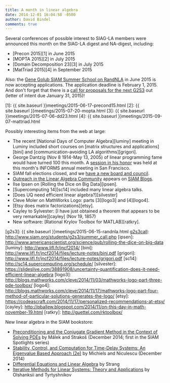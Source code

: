 ```yaml
---
title: A month in linear algebra
date: 2014-12-01 16:04:58 -0500
author: David Bindel
comments: true
---
```


Several conferences of possible interest to SIAG-LA members were
announced this month on the SIAG-LA digest and NA-digest, including:

- [Precon 2015][1] in June 2015
- [MOPTA 2015][2] in July 2015
- [Domain Decomposition 23][3] in July 2015
- [MatTriad 2015][4] in September 2015

Also: the [Gene Golub SIAM Summer School on RandNLA][randnla] in June
2015 is now accepting applications.  The application deadline is
February 1, 2015.  And don't forget that there is a
[call for proposals for the next G2S3][g2s3call] out (letter of intent due
January 31, 2015)!

[1]: {{ site.baseurl }}meetings/2015-06-17-precond15.html
[2]: {{ site.baseurl }}meetings/2015-07-20-mopta.html
[3]: {{ site.baseurl }}meetings/2015-07-06-dd23.html
[4]: {{ site.baseurl }}meetings/2015-09-07-mattriad.html

[randnla]: http://www.cs.rpi.edu//~drinep/G2S3_RandNLA_2015/
[g2s3call]: http://www.siam.org/students/g2s3/summer_call.php

Possibly interesting items from the web at large:

- The recent [National Days of Computer Algebra][luminy] meeting
  in Luminy included short courses on
  [matrix structures and applications][bini]
  and [communication-avoiding LA algorithms][grigori].
- George Dantzig (Nov 8 1914-May 13, 2005) of linear programming fame 
  would have turned 100 this month.
  A [session in his honor][dantzig] was held at this month's
  INFORMS annual meeting in San Francisco.
- SIAM fall elections closed, and we [have a new board and council][siamnew].
- [Outreach in the Linear Algebra Community][siagla] appears
  on [SIAM Blogs][siamblogs].
- Ilse Ipsen on [Rolling the Dice on Big Data][ipsen].
- [Supercomputing 14][sc14] included many linear algebra talks.
- [Does UQ need efficient linear algebra?][silvester]
- Cleve Moler on MathWorks Logo: parts [3][logo3] and [4][logo4].
- [Etsy does matrix factorizations][etsy].
- Cayley to Sylvester:
  [I  have just obtained a theorem that appears to be very remarkable][cayley] (Nov
  19, 1857)
- New software: [Rational Krylov Toolbox for MATLAB][ratkry].

[dantzig]: http://meetings2.informs.org/wordpress/sanfrancisco2014/2014/11/09/happy-birthday-george-dantzig/
[siamnew]: http://connect.siam.org/siam-unwrapped-november-2014/#unique-identifier
[siagla]: http://blogs.siam.org/outreach-in-the-linear-algebra-community/
[siamblogs]: http://blogs.siam.org/
[g2s3]: {{ site.baseurl }}meetings/2015-06-15-randnla.html
[g2s3call]: http://www.siam.org/students/g2s3/summer_call.php
[ipsen]: http://www.americanscientist.org/science/pub/rolling-the-dice-on-big-data
[luminy]: http://www.lifl.fr/jncf2014/
[bini]: http://www.lifl.fr/jncf2014/files/lecture-notes/bini.pdf
[grigori]: http://www.lifl.fr/jncf2014/files/lecture-notes/grigori.pdf
[sc14]: http://sc14.supercomputing.org/schedule/
[silvester]: https://slideslive.com/38891908/uncertainty-quantification-does-it-need-efficient-linear-algebra
[logo3]: http://blogs.mathworks.com/cleve/2014/11/03/mathworks-logo-part-three-pde-toolbox/
[logo4]: http://blogs.mathworks.com/cleve/2014/11/17/mathworks-logo-part-four-method-of-particular-solutions-generates-the-logo/
[etsy]: https://codeascraft.com/2014/11/17/personalized-recommendations-at-etsy/
[cayley]: http://pballew.blogspot.com/2014/11/on-this-day-in-math-november-19.html
[ratkry]: http://guettel.com/rktoolbox/

New linear algebra in the SIAM bookstore:

- [Preconditioning and the Conjugate Gradient Method in the Context of Solving PDEs][malek-strakos]
  by M&aacute;lek and Strako&scaron;
  (December 2014; first in the SIAM Spotlights series) 
-
  [Stability, Control, and Computation for Time-Delay Systems: An Eigenvalue Based Approach (2e)][michiels-2e]
  by Michiels and Niculescu (December 2014)
- [Differential Equations and Linear Algebra][strang] by Strang
- [Iterative Methods for Linear Systems: Theory and Applications][olshanskii]
  by Olshanksii and Tyrtyshnikov
  
[malek-strakos]: http://bookstore.siam.org/sl01/
[michiels-2e]: http://bookstore.siam.org/dc27/
[strang]: http://bookstore.siam.org/wc13/
[olshanskii]: http://bookstore.siam.org/ot138/

